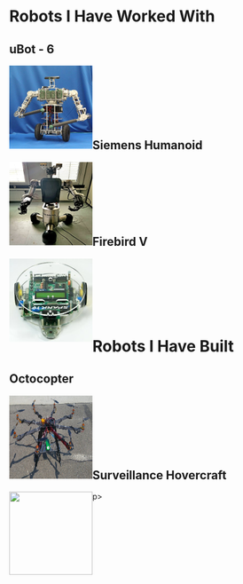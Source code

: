 # Robots I Have Worked With

## uBot - 6
<p>
<img src="uBot6.png" width="150" height="150" align="left"/>
</p>

<br/><br/>
<br/><br/>
<br/><br/>

## Siemens Humanoid
<p>
<img src="SiemensHumanoid.jpg" width="150" height="150" align="left"/>
</p>
<br/><br/>
<br/><br/>
<br/><br/>


## Firebird V
<p>
<img src="Firebird.jpeg" width="150" height="150" align="left"/>
</p>
<br/><br/>
<br/><br/>
<br/><br/>


# Robots I Have Built


## Octocopter
<p>
<img src="Octocopter.jpg" width="150" height="150" align="left"/>
</p>
<br/><br/>
<br/><br/>
<br/><br/>

## Surveillance Hovercraft
p>
<img src="Hovecraft.jpg" width="150" height="150" align="left"/>
</p>
<br/><br/>
<br/><br/>
<br/><br/>
